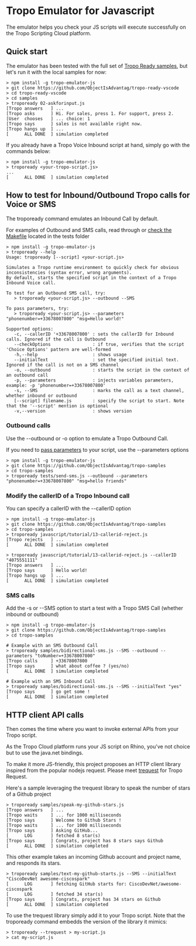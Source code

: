 # Tropo Emulator for Javascript

The emulator helps you check your JS scripts will execute successfully on the Tropo Scripting Cloud platform.


## Quick start

The emulator has been tested with the full set of [Tropo Ready samples](https://github.com/ObjectIsAdvantag/tropo-ready-vscode/tree/master/samples), 
but let's run it with the local samples for now:

```shell
> npm install -g tropo-emulator-js
> git clone https://github.com/ObjectIsAdvantag/tropo-ready-vscode
> cd tropo-ready-vscode
> cd samples
> tropoready 02-askforinput.js
[Tropo answers   ] ...
[Tropo asks      ] Hi. For sales, press 1. For support, press 2.
[User  chooses   ] ... choice: 1
[Tropo says      ] sales is not available right now.
[Tropo hangs up  ] ...
[      ALL DONE  ] simulation completed
```

If you already have a Tropo Voice Inbound script at hand, simply go with the commands below:

```shell
> npm install -g tropo-emulator-js
> tropoready <your-tropo-script.js>
...
[      ALL DONE  ] simulation completed
```

## How to test for Inbound/Outbound Tropo calls for Voice or SMS

The tropoready command emulates an Inbound Call by default.

For examples of Outbound and SMS calls, read through or [check the Makefile](tests/Makefile) located in the tests folder

```shell
> npm install -g tropo-emulator-js
> tropoready --help
Usage: tropoready [--script] <your-script.js>

Simulates a Tropo runtime environment to quickly check for obvious inconsistencies (syntax error, wrong arguments).
By default, starts the specified script in the context of a Tropo Inbound Voice call.

To test for an Outbound SMS call, try:
   > tropoready <your-script.js> --outbound --SMS

To pass parameters, try:
   > tropoready <your-script.js> --parameters "phonenumber=+33678007800" "msg=Hello world!"

Supported options:
   -c, --callerID '+33678007800' : sets the callerID for Inbound calls. Ignored if the call is Outbound
   --checkOptions                : if true, verifies that the script 'Choice Options' pattern are well-formed
   -h,--help                     : shows usage
   --initialText                 : set the specified initial text. Ignored if the call is not on a SMS channel
   -o, --outbound                : starts the script in the context of an outbound call
   -p, --parameters              : injects variables parameters, example: -p 'phonenumber=+33678007800'
   -s, --SMS                     : marks the call as a text channel, whether inbound or outbound
   [--script] filename.js        : specify the script to start. Note that the '--script' mention is optional
   -v,--version                  : shows version
```


### Outbound calls

Use the --outbound or -o option to emulate a Tropo Outbound Call.

If you need to [pass parameters](https://www.tropo.com/docs/scripting/quickstarts/making-call/passing-parameters) to your script, 
use the --parameters options

```shell
> npm install -g tropo-emulator-js
> git clone https://github.com/ObjectIsAdvantag/tropo-samples
> cd tropo-samples
> tropoready tests/send-sms.js --outbound --parameters "phonenumber=+33678007800" "msg=hello friends"
```


### Modify the callerID of a Tropo Inbound call

You can specify a callerID with the --callerID option

```shell
> npm install -g tropo-emulator-js
> git clone https://github.com/ObjectIsAdvantag/tropo-samples
> cd tropo-samples
> tropoready javascript/tutorial/13-callerid-reject.js
[Tropo rejects   ] ...
[      ALL DONE  ] simulation completed

> tropoready javascript/tutorial/13-callerid-reject.js --callerID "4075551111"
[Tropo answers   ] ...
[Tropo says      ] Hello world!
[Tropo hangs up  ] ...
[      ALL DONE  ] simulation completed
```

### SMS calls

Add the -s or --SMS option to start a test with a Tropo SMS Call (whether inbound or outbound)

```shell
> npm install -g tropo-emulator-js
> git clone https://github.com/ObjectIsAdvantag/tropo-samples
> cd tropo-samples

# Example with an SMS Outbound Call 
> tropoready samples/bidirectional-sms.js --SMS --outbound --parameters "toNumber=+33678007800"
[Tropo calls     ] +33678007800
[Tropo says      ] what about coffee ? (yes/no)
[      ALL DONE  ] simulation completed

# Example with an SMS Inbound Call 
> tropoready samples/bidirectional-sms.js --SMS --initialText "yes"
[Tropo says      ] go get some !
[      ALL DONE  ] simulation completed
```

## HTTP client API calls

Then comes the time where you want to invoke external APIs from your Tropo script.

As the Tropo Cloud platform runs your JS script on Rhino, you've not choice but to use the java.net bindings.

To make it more JS-friendly, this project proposes an HTTP client library inspired from the popular nodejs request.
Please meet [trequest](lib/trequest.js) for Tropo Request.

Here's a sample leveraging the trequest library to speak the number of stars of a Github project
```shell
> tropoready samples/speak-my-github-stars.js
[Tropo answers   ] ...
[Tropo waits     ] ... for 1000 milliseconds
[Tropo says      ] Welcome to Github Stars !
[Tropo waits     ] ... for 1000 milliseconds
[Tropo says      ] Asking GitHub...
[      LOG       ] fetched 8 star(s)
[Tropo says      ] Congrats, project has 8 stars says Github
[      ALL DONE  ] simulation completed
```

This other example takes an incoming Github account and project name, and responds its stars.
```shell
> tropoready samples/text-my-github-starts.js --SMS --initialText "CiscoDevNet awesome-ciscospark"
[      LOG       ] fetching GitHub starts for: CiscoDevNet/awesome-ciscospark
[      LOG       ] fetched 34 star(s)
[Tropo says      ] Congrats, project has 34 stars on Github
[      ALL DONE  ] simulation completed
```

To use the trequest library simply add it to your Tropo script.
Note that the tropoready command embedds the version of the library it mimics:

```shell
> tropoready --trequest > my-script.js
> cat my-script.js
```





